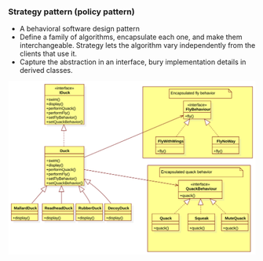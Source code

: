 ### Strategy pattern (policy pattern)

- A behavioral software design pattern
- Define a family of algorithms, encapsulate each one, and make them interchangeable. Strategy lets the algorithm vary independently from the clients that use it.
- Capture the abstraction in an interface, bury implementation details in derived classes.

![Strategy Pattern](resources/Strategy.svg)